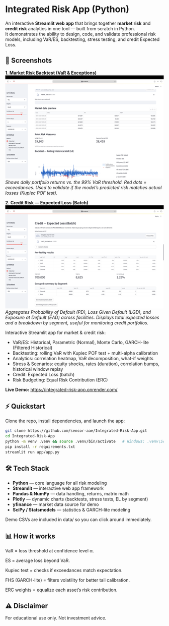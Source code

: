 # Integrated Risk App (Python)

An interactive **Streamlit web app** that brings together **market risk** and **credit risk** analytics in one tool — built from scratch in Python.  
It demonstrates the ability to design, code, and validate professional risk models, including VaR/ES, backtesting, stress testing, and credit Expected Loss.

## 📸 Screenshots  

**1. Market Risk Backtest (VaR & Exceptions)**  
![Backtest Screenshot](docs/screenshot_1.png)  
*Shows daily portfolio returns vs. the 99% VaR threshold. Red dots = exceedances. Used to validate if the model’s predicted risk matches actual losses (Kupiec POF test).*

**2. Credit Risk — Expected Loss (Batch)**  
![Credit Screenshot](docs/screenshot_2.png)  
*Aggregates Probability of Default (PD), Loss Given Default (LGD), and Exposure at Default (EAD) across facilities. Displays total expected losses and a breakdown by segment, useful for monitoring credit portfolios.*

Interactive Streamlit app for market & credit risk:
- VaR/ES: Historical, Parametric (Normal), Monte Carlo, GARCH-lite (Filtered Historical)
- Backtesting: rolling VaR with Kupiec POF test + multi-alpha calibration
- Analytics: correlation heatmap, VaR decomposition, what-if weights
- Stress & Scenarios: equity shocks, rates (duration), correlation bumps, historical window replay
- Credit: Expected Loss (batch)
- Risk Budgeting: Equal Risk Contribution (ERC)

**Live Demo:** <https://integrated-risk-app.onrender.com/>

## ⚡ Quickstart

Clone the repo, install dependencies, and launch the app:

```bash
git clone https://github.com/sensor-aae/Integrated-Risk-App.git
cd Integrated-Risk-App
python -m venv .venv && source .venv/bin/activate   # Windows: .venv\Scripts\activate
pip install -r requirements.txt
streamlit run app/app.py
```
## 🛠 Tech Stack

- **Python** — core language for all risk modeling  
- **Streamlit** — interactive web app framework  
- **Pandas & NumPy** — data handling, returns, matrix math  
- **Plotly** — dynamic charts (backtests, stress tests, EL by segment)  
- **yfinance** — market data source for demo  
- **SciPy / Statsmodels** — statistics & GARCH-lite modeling

Demo CSVs are included in data/ so you can click around immediately.

## 📊 How it works

VaR = loss threshold at confidence level α.

ES = average loss beyond VaR.

Kupiec test = checks if exceedances match expectation.

FHS (GARCH-lite) = filters volatility for better tail calibration.

ERC weights = equalize each asset’s risk contribution.

## ⚠️ Disclaimer
For educational use only. Not investment advice.



